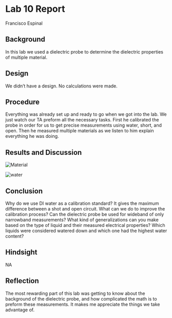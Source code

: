 # Lab 10 Report
Francisco Espinal

## Background
In this lab we used a dielectric probe to determine the dielectric properties of multiple material. 

## Design
We didn’t have a design. No calculations were made. 

## Procedure
Everything was already set up and ready to go when we got into the lab. We just watch our TA preform all the necessary tasks. First he calibrated the probe in order for us to get precise measurements using water, short, and open. Then he measured multiple materials as we listen to him explain everything he was doing.  

## Results and Discussion

![Material](https://github.com/CourseReps/ECEN452-Spring2016/blob/master/Students/FAEspinal/Lab10/Final/Dielectric.png) <br>

![water](https://github.com/CourseReps/ECEN452-Spring2016/blob/master/Students/FAEspinal/Lab10/Final/Water.png) <br>

## Conclusion
Why do we use DI water as a calibration standard? It gives the maximum difference between a shot and open circuit. What can we do to improve the calibration process? Can the dielectric probe be used for wideband of only narrowband measurements? What kind of generalizations can you make based on the type of liquid and their measured electrical properties? Which liquids were considered watered down and which one had the highest water content? 

## Hindsight
NA

## Reflection
The most rewarding part of this lab was getting to know about the background of the dielectric probe, and how complicated the math is to preform these measurements. It makes me appreciate the things we take advantage of.    


